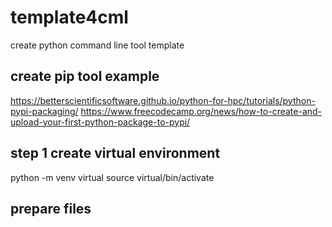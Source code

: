 # template4cml
create python command line tool template

## create pip tool example 
https://betterscientificsoftware.github.io/python-for-hpc/tutorials/python-pypi-packaging/
https://www.freecodecamp.org/news/how-to-create-and-upload-your-first-python-package-to-pypi/

## step 1 create virtual environment
python -m venv virtual
source  virtual/bin/activate

## prepare files